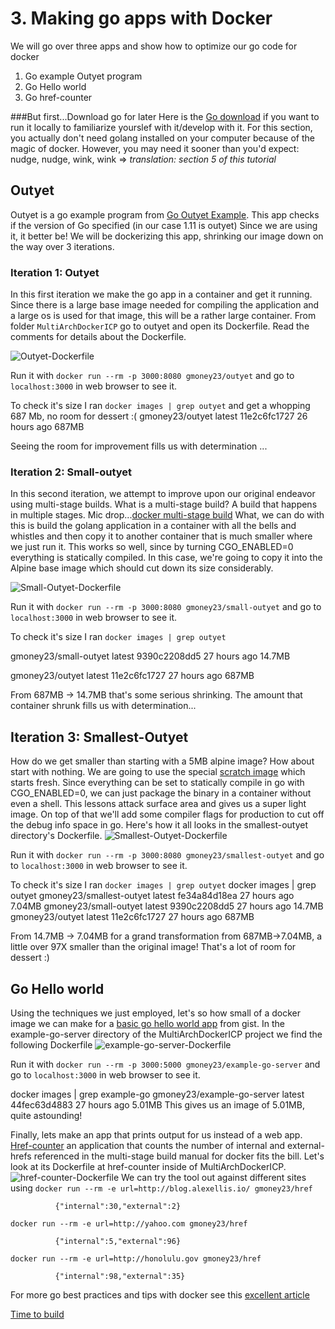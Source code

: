 # 3. Making go apps with Docker
We will go over three apps and show how to optimize our go code for docker
1. Go example Outyet program
2. Go Hello world
3. Go href-counter

###But first...Download go for later
Here is the [Go download](https://golang.org/dl/) if you want to run it locally to familiarize yourslef with it/develop with it. For this section, you actually don't need golang installed on your computer because of the magic of docker. However, you may need it sooner than you'd expect: nudge, nudge, wink, wink => *translation: section 5 of this tutorial*

## Outyet
Outyet is a go example program from [Go Outyet Example](https://github.com/golang/example/tree/master/outyet). This app checks if the version of Go specified (in our case 1.11 is outyet) Since we are using it, it better be! We will be dockerizing this app, shrinking our image down on the way over 3 iterations.
### Iteration 1: Outyet
In this first iteration we make the go app in a container and get it running. Since there is a large base image needed for compiling the application and a large os is used for that image, this will be a rather large container. From folder `MultiArchDockerICP` go to outyet and open its Dockerfile. Read the comments for details about the Dockerfile.

![Outyet-Dockerfile](../images/outyet-Dockerfile.png)

Run it with `docker run --rm -p 3000:8080 gmoney23/outyet` and go to `localhost:3000` in web browser to see it.

To check it's size I ran `docker images | grep outyet`
and get a whopping 687 Mb, no room for dessert :(
gmoney23/outyet              latest              11e2c6fc1727        26 hours ago        687MB

Seeing the room for improvement fills us with determination ...

### Iteration 2: Small-outyet
In this second iteration, we attempt to improve upon our original endeavor using multi-stage builds. What is a multi-stage build? A build that happens in multiple stages. Mic drop...[docker multi-stage build](https://docs.docker.com/develop/develop-images/multistage-build/) What, we can do with this is build the golang application in a container with all the bells and whistles and then copy it to another container that is much smaller where we just run it. This works so well, since by turning CGO_ENABLED=0 everything is statically compiled. In this case, we're going to copy it into the Alpine base image which should cut down its size considerably.

![Small-Outyet-Dockerfile](../images/small-outyet-Dockerfile.png)

Run it with `docker run --rm -p 3000:8080 gmoney23/small-outyet` and go to `localhost:3000` in web browser to see it.

To check it's size I ran `docker images | grep outyet`

gmoney23/small-outyet        latest              9390c2208dd5        27 hours ago        14.7MB

gmoney23/outyet              latest              11e2c6fc1727        27 hours ago        687MB

From 687MB -> 14.7MB that's some serious shrinking.
The amount that container shrunk fills us with determination...

## Iteration 3: Smallest-Outyet
How do we get smaller than starting with a 5MB alpine image? How about start with nothing. We are going to use the special [scratch image](https://hub.docker.com/_/scratch/) which starts fresh. Since everything can be set to statically compile in go with CGO_ENABLED=0, we can just package the binary in a container without even a shell. This lessons attack surface area and gives us a super light image. On top of that we'll add some compiler flags for production to cut off the debug info space in go. Here's how it all looks in the smallest-outyet directory's Dockerfile.
![Smallest-Outyet-Dockerfile](../images/smallest-outyet-Dockerfile.png)

Run it with `docker run --rm -p 3000:8080 gmoney23/smallest-outyet` and go to `localhost:3000` in web browser to see it.

To check it's size I ran `docker images | grep outyet`
docker images | grep outyet
gmoney23/smallest-outyet     latest              fe34a84d18ea        27 hours ago        7.04MB
gmoney23/small-outyet        latest              9390c2208dd5        27 hours ago        14.7MB
gmoney23/outyet              latest              11e2c6fc1727        27 hours ago        687MB

From 14.7MB -> 7.04MB for a grand transformation from 687MB->7.04MB, a little over 97X smaller than the original image! That's a lot of room for dessert :)
## Go Hello world
Using the techniques we just employed, let's so how small of a docker image we can make for a [basic go hello world app](https://gist.github.com/enricofoltran/10b4a980cd07cb02836f70a4ab3e72d7) from gist.
In the example-go-server directory of the MultiArchDockerICP project we find the following Dockerfile ![example-go-server-Dockerfile](../images/example-go-server-Dockerfile.png)

Run it with `docker run --rm -p 3000:5000 gmoney23/example-go-server` and go to `localhost:3000` in web browser to see it.

docker images | grep example-go
gmoney23/example-go-server   latest              44fec63d4883        27 hours ago        5.01MB
This gives us an image of 5.01MB, quite astounding!

Finally, lets make an app that prints output for us instead of a web app. [Href-counter](https://github.com/alexellis/href-counter) an application that counts the number of internal and external-hrefs referenced in the multi-stage build manual for docker fits the bill. Let's look at its Dockerfile at href-counter inside of MultiArchDockerICP. ![href-counter-Dockerfile](../images/href-counter-Dockerfile.png)
We can try the tool out against different sites using `docker run --rm -e url=http://blog.alexellis.io/ gmoney23/href`

              {"internal":30,"external":2}
`docker run --rm -e url=http://yahoo.com gmoney23/href`

              {"internal":5,"external":96}
`docker run --rm -e url=http://honolulu.gov gmoney23/href`

              {"internal":98,"external":35}
For more go best practices and tips with docker see this [excellent article](https://blog.docker.com/2016/09/docker-golang/)

[Time to build](build.md)
